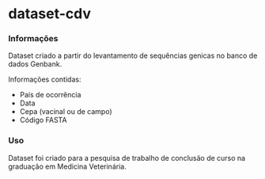 # dataset-cdv
### Informações

Dataset criado a partir do levantamento de sequências genicas no banco de dados Genbank.

Informações contidas:
- País de ocorrência
- Data
- Cepa (vacinal ou de campo)
- Código FASTA

### Uso

Dataset foi criado para a pesquisa de trabalho de conclusão de curso na graduação em Medicina Veterinária.
